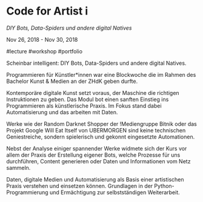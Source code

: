 # Code for Artist i
*DIY Bots, Data-Spiders und andere digital Natives*

Nov 26, 2018 - Nov 30, 2018

#lecture #workshop #portfolio

Scheinbar intelligent: DIY Bots, Data-Spiders und andere digital Natives.

Programmieren für Künstler*innen war eine Blockwoche die im Rahmen des Bachelor Kunst & Medien an der ZHdK geben durfte.

Kontemporäre digitale Kunst setzt voraus, der Maschine die richtigen Instruktionen zu geben. Das Modul bot einen sanften Einstieg ins Programmieren als künstlerische Praxis. Im Fokus stand dabei Automatisierung und das arbeiten mit Daten.

Werke wie der Random Darknet Shopper der !Mediengruppe Bitnik oder das Projekt Google Will Eat Itself von UBERMORGEN sind keine technischen Geniestreiche, sondern spielerisch und gekonnt eingesetzte Automationen.

Nebst der Analyse einiger spannender Werke widmete sich der Kurs vor allem der Praxis der Erstellung eigener Bots, welche Prozesse für uns durchführen, Content generieren oder Daten und Informationen vom Netz sammeln.

Daten, digitale Medien und Automatisierung als Basis einer artistischen Praxis verstehen und einsetzen können. Grundlagen in der Python-Programmierung und Ermächtigung zur selbstständigen Weiterarbeit.